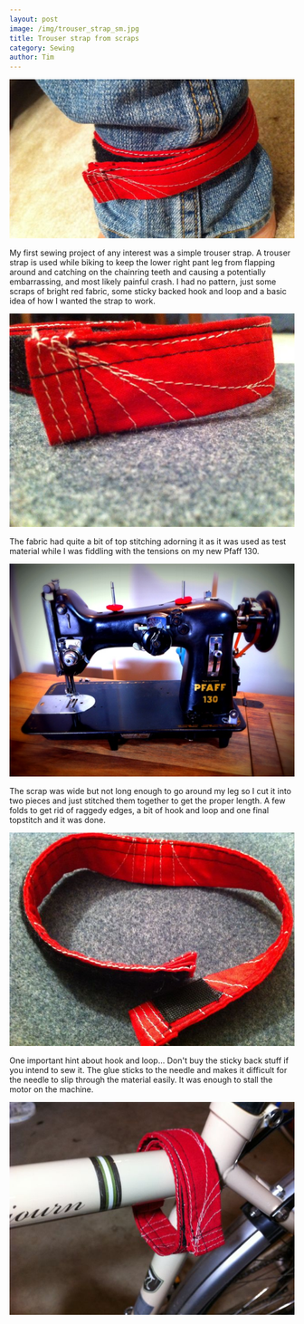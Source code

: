 ```yaml
---
layout: post
image: /img/trouser_strap_sm.jpg
title: Trouser strap from scraps
category: Sewing
author: Tim
---
```

![Trouser strap on ankle](/img/trouser_strap/ankle.jpg)

My first sewing project of any interest was a simple trouser strap. A trouser
strap is used while biking to keep the lower right pant leg from flapping
around and catching on the chainring teeth and causing a potentially
embarrassing, and most likely painful crash.  I had no pattern, just some
scraps of bright red fabric, some sticky backed hook and loop and a basic idea
of how I wanted the strap to work.

![Closeup trouser strap](/img/trouser_strap/closeup.jpg)

The fabric had quite a bit of top stitching adorning it as it was used as test
material while I was fiddling with the tensions on my new Pfaff 130.

![Pfaff 130-6](/img/trouser_strap/pfaff_130.jpg)

The scrap was wide but not long enough to go around my leg so I cut it into two
pieces and just stitched them together to get the proper length. A few folds to
get rid of raggedy edges, a bit of hook and loop and one final topstitch and it
was done.

![Full view strap](/img/trouser_strap/full_view.jpg)

One important hint about hook and loop... Don't buy the sticky back stuff if
you intend to sew it. The glue sticks to the needle and makes it difficult for
the needle to slip through the material easily. It was enough to stall the
motor on the machine.

![On Bike](/img/trouser_strap/on_bike.jpg)
